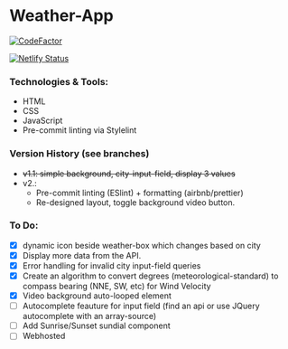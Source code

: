# Weather-App

[![CodeFactor](https://www.codefactor.io/repository/github/devarshi-ap/weather-webapp/badge)](https://www.codefactor.io/repository/github/devarshi-ap/weather-webapp)

[![Netlify Status](https://api.netlify.com/api/v1/badges/558d550a-ac93-47a7-a9de-00b3b86b097f/deploy-status)](https://app.netlify.com/sites/weathrweb/deploys)

### Technologies & Tools:
- HTML
- CSS
- JavaScript
- Pre-commit linting via Stylelint

### Version History (see branches)
- <strike>v1.1: simple background, city-input-field, display 3 values</strike>
- v2.:
    * Pre-commit linting (ESlint) + formatting (airbnb/prettier)
    * Re-designed layout, toggle background video button.

### To Do:
- [x] dynamic icon beside weather-box which changes based on city
- [x] Display more data from the API.
- [x] Error handling for invalid city input-field queries
- [x] Create an algorithm to convert degrees (meteorological-standard) to compass bearing (NNE, SW, etc) for Wind Velocity
- [x] Video background auto-looped element
- [ ] Autocomplete feauture for input field (find an api or use JQuery autocomplete with an array-source)
- [ ] Add Sunrise/Sunset sundial component
- [ ] Webhosted
